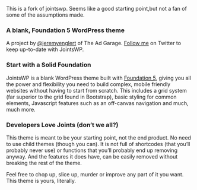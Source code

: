 This is a fork of jointswp. Seems like a good starting point,but not a fan of some of the assumptions made.

### A blank, Foundation 5 WordPress theme 
A project by [@jeremyenglert](https://twitter.com/jeremyenglert) of The Ad Garage. [Follow me](https://twitter.com/jeremyenglert) on Twitter to keep up-to-date with JointsWP.

### Start with a Solid Foundation
JointsWP is a blank WordPress theme built with [Foundation 5](http://foundation.zurb.com/), giving you all the power and flexibility you need to build complex, mobile friendly websites without having to start from scratch. This includes a grid system (far superior to the grid found in Bootstrap), basic styling for common elements, Javascript features such as an off-canvas navigation and much, much more.

### Developers Love Joints (don’t we all?)
This theme is meant to be your starting point, not the end product. No need to use child themes (though you can).  It is not full of shortcodes (that you’ll probably never use) or functions that you’ll probably end up removing anyway. And the features it does have, can be easily removed without breaking the rest of the theme.

Feel free to chop up, slice up, murder or improve any part of it you want. This theme is yours, literally.